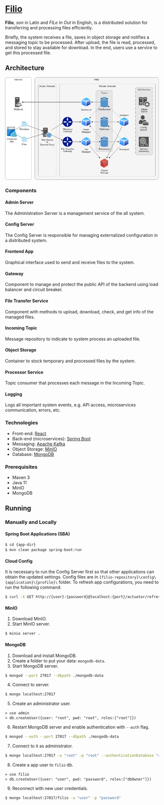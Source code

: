 # [Filio](https://github.com/jonatascbarroso/filio/)

**Filio**, *son* in Latin and *FILe In Out* in English, is a distributed solution for transferring and processing files efficiently.

Briefly, the system receives a file, saves in object storage and notifies a messaging topic to be processed.
After upload, the file is read, processed, and stored to stay available for download.
In the end, users use a service to get this processed file.

## Architecture

![Architecture](docs/filio-architecture.png)

### Components

#### Admin Server

The Administration Server is a management service of the all system.

#### Config Server

The Config Server is responsible for managing externalized configuration in a distributed system.



#### Frontend App

Graphical interface used to send and receive files to the system.

#### Gateway

Component to manage and protect the public API of the backend using load balancer and circuit breaker.

#### File Transfer Service

Component with methods to upload, download, check, and get info of the managed files.

#### Incoming Topic

Message repository to indicate to system process an uploaded file.

#### Object Storage

Container to stock temporary and processed files by the system.

#### Processor Service

Topic consumer that processes each message in the Incoming Topic.

#### Logging

Logs all important system events, e.g. API access, microservices communication, errors, etc.

### Technologies

* Front-end: [React](https://reactjs.org/)
* Back-end (microservices): [Spring Boot](https://spring.io/projects/spring-boot)
* Messaging: [Apache Kafka](https://kafka.apache.org/)
* Object Storage: [MinIO](https://min.io/)
* Database: [MongoDB](https://www.mongodb.com)

### Prerequisites

* Maven 3
* Java 11
* MinIO
* MongoDB

## Running

### Manually and Locally

#### Spring Boot Applications (SBA)

```sh
$ cd {app-dir}
$ mvn clean package spring-boot:run
```

#### Cloud Config

It is necessary to run the Config Server first so that other applications can obtain the updated settings.
Config files are in `{filio-repository}\config\{application}\{profile}\` folder.
To refresh app configurations, you need to run the following command:

```sh
$ curl -X GET http://{user}:{password}@localhost:{port}/actuator/refresh
```

#### MinIO

1. Download MinIO.
2. Start MinIO server.

```sh
$ minio server .
```

#### MongoDB

1. Download and install MongoDB.
2. Create a folder to put your data: `mongodb-data`.
3. Start MongoDB server.

```sh
$ mongod --port 27017 --dbpath ./mongodb-data
```

4. Connect to server.

```sh
$ mongo localhost:27017
```

5. Create an administrator user.

```
> use admin
> db.createUser({user: "root", pwd: "root", roles:["root"]})
```

6. Restart MongoDB server and enable authentication with `--auth` flag.

```sh
$ mongod --auth --port 27017 --dbpath ./mongodb-data
```

7. Connect to it as administrator.

```sh
$ mongo localhost:27017 -u "root" -p "root" --authenticationDatabase "admin"
```

8. Create a app user to `filio` db.

```
> use filio
> db.createUser({user: "user", pwd: "password", roles:["dbOwner"]})
```

9. Reconnect with new user credentials.

```sh
$ mongo localhost:27017/filio -u "user" -p "password"
```

